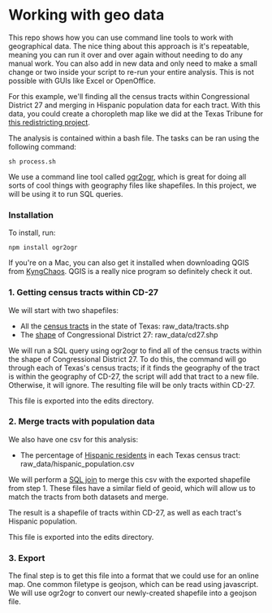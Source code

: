 # Working with geo data

This repo shows how you can use command line tools to work with geographical data. The nice thing about this approach is it's repeatable, meaning you can run it over and over again without needing to do any manual work. You can also add in new data and only need to make a small change or two inside your script to re-run your entire analysis. This is not possible with GUIs like Excel or OpenOffice.

For this example, we'll finding all the census tracts within Congressional District 27 and merging in Hispanic population data for each tract. With this data, you could create a choropleth map like we did at the Texas Tribune for [this redistricting project](https://apps.texastribune.org/texas-congressional-district-27-redistricting-hispanic-voters/).

The analysis is contained within a bash file. The tasks can be ran using the following command:

```
sh process.sh
```

We use a command line tool called [ogr2ogr](http://www.gdal.org/ogr2ogr.html), which is great for doing all sorts of cool things with geography files like shapefiles. In this project, we will be using it to run SQL queries.

### Installation

To install, run:

```
npm install ogr2ogr
```

If you're on a Mac, you can also get it installed when downloading QGIS from [KyngChaos](http://www.kyngchaos.com/software/frameworks). QGIS is a really nice program so definitely check it out.

### 1. Getting census tracts within CD-27

We will start with two shapefiles:
* All the [census tracts](https://www.census.gov/cgi-bin/geo/shapefiles/index.php?year=2017&layergroup=Census+Tracts) in the state of Texas: raw_data/tracts.shp
* The [shape](http://www.tlc.texas.gov/redist/data/data.html) of Congressional District 27: raw_data/cd27.shp

We will run a SQL query using ogr2ogr to find all of the census tracts within the shape of Congressional District 27. To do this, the command will go through each of Texas's census tracts; if it finds the geography of the tract is within the geography of CD-27, the script will add that tract to a new file. Otherwise, it will ignore. The resulting file will be only tracts within CD-27.

This file is exported into the edits directory.

### 2. Merge tracts with population data

We also have one csv for this analysis:

* The percentage of [Hispanic residents](https://factfinder.census.gov/faces/nav/jsf/pages/index.xhtml) in each Texas census tract: raw_data/hispanic_population.csv

We will perform a [SQL join](https://www.w3schools.com/sql/sql_join.asp) to merge this csv with the exported shapefile from step 1. These files have a similar field of geoid, which will allow us to match the tracts from both datasets and merge.

The result is a shapefile of tracts within CD-27, as well as each tract's Hispanic population.

This file is exported into the edits directory.

### 3. Export

The final step is to get this file into a format that we could use for an online map. One common filetype is geojson, which can be read using javascript. We will use ogr2ogr to convert our newly-created shapefile into a geojson file.




